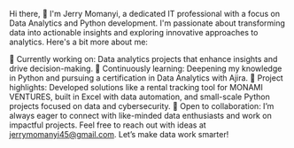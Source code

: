Hi there, 👋
I'm Jerry Momanyi, a dedicated IT professional with a focus on Data Analytics and Python development. I'm passionate about transforming data into actionable insights and exploring innovative approaches to analytics. Here's a bit more about me:

🔭 Currently working on: Data analytics projects that enhance insights and drive decision-making.
🌱 Continuously learning: Deepening my knowledge in Python and pursuing a certification in Data Analytics with Ajira.
👯 Project highlights: Developed solutions like a rental tracking tool for MONAMI VENTURES, built in Excel with data automation, and small-scale Python projects focused on data and cybersecurity.
🤝 Open to collaboration: I’m always eager to connect with like-minded data enthusiasts and work on impactful projects. Feel free to reach out with ideas at jerrymomanyi45@gmail.com.
Let’s make data work smarter!

<!--
**spring-er/spring-er** is a ✨ _special_ ✨ repository because its `README.md` (this file) appears on your GitHub profile.

Here are some ideas to get you started:

- 🔭 I’m currently working on ...
- 🌱 I’m currently learning ...
- 👯 I’m looking to collaborate on ...
- 🤔 I’m looking for help with ...
- 💬 Ask me about ...
- 📫 How to reach me: ...
- 😄 Pronouns: ...
- ⚡ Fun fact: ...
-->
